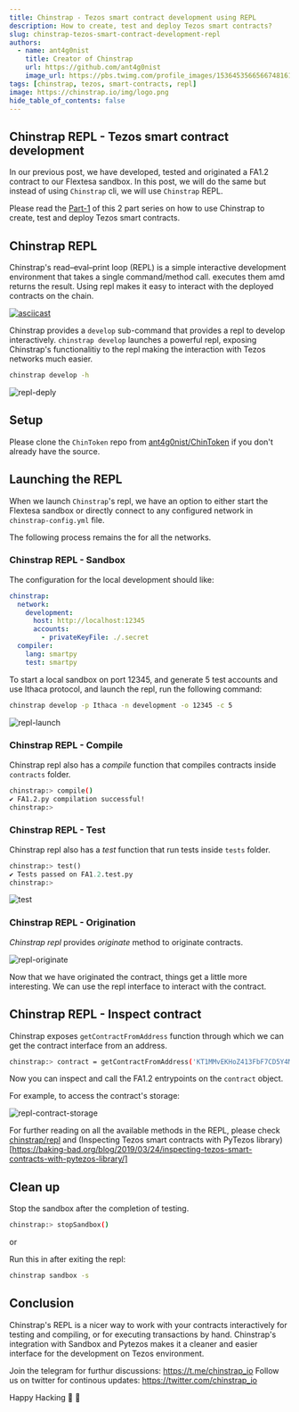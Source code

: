 ```yaml
---
title: Chinstrap - Tezos smart contract development using REPL
description: How to create, test and deploy Tezos smart contracts?
slug: chinstrap-tezos-smart-contract-development-repl
authors:
  - name: ant4g0nist
    title: Creator of Chinstrap
    url: https://github.com/ant4g0nist
    image_url: https://pbs.twimg.com/profile_images/1536453566566748161/RTjM3OCI_400x400.jpg
tags: [chinstrap, tezos, smart-contracts, repl]
image: https://chinstrap.io/img/logo.png
hide_table_of_contents: false
---
```


## Chinstrap REPL - Tezos smart contract development

In our previous post, we have developed, tested and originated a FA1.2 contract to our Flextesa sandbox. In this post, we will do the same but instead of using `Chinstrap` cli, we will use `Chinstrap` REPL.

Please read the [Part-1](https://chinstrap.io/blog/chinstrap-tezos-smart-contract-development) of this 2 part series on how to use Chinstrap to create, test and deploy Tezos smart contracts.

## Chinstrap REPL

Chinstrap's read–eval–print loop (REPL) is a simple interactive development environment that takes a single command/method call. executes them amd returns the result. Using repl makes it easy to interact with the deployed contracts on the chain.

[![asciicast](https://asciinema.org/a/OpybONHPCiyDUU5vv3NdMMG5s.svg)](https://asciinema.org/a/OpybONHPCiyDUU5vv3NdMMG5s)


Chinstrap provides a `develop` sub-command that provides a repl to develop interactively. `chinstrap develop` launches a powerful repl, exposing Chinstrap's functionalitiy to the repl making the interaction with Tezos networks much easier.

```sh
chinstrap develop -h
```

![repl-deply](/img/repl-h.png)

## Setup
Please clone the `ChinToken` repo from [ant4g0nist/ChinToken](https://github.com/ant4g0nist/ChinToken) if you don't already have the source.

## Launching the REPL

When we launch `Chinstrap`'s repl, we have an option to either start the Flextesa sandbox or directly connect to any configured network in `chinstrap-config.yml` file.

The following process remains the for all the networks.

### Chinstrap REPL - Sandbox
The configuration for the local development should like:

```yaml
chinstrap:
  network:
    development:
      host: http://localhost:12345
      accounts:
        - privateKeyFile: ./.secret
  compiler:
    lang: smartpy
    test: smartpy
```

To start a local sandbox on port 12345, and generate 5 test accounts and use Ithaca protocol, and launch the repl, run the following command:

```sh
chinstrap develop -p Ithaca -n development -o 12345 -c 5
```
![repl-launch](/img/repl-launch.png)

### Chinstrap REPL - Compile
Chinstrap repl also has a *compile* function that compiles contracts inside `contracts` folder.

```sh
chinstrap:> compile()
✔ FA1.2.py compilation successful!
chinstrap:>
```

### Chinstrap REPL - Test
Chinstrap repl also has a *test* function that run tests inside `tests` folder.

```py
chinstrap:> test()
✔ Tests passed on FA1.2.test.py
chinstrap:>
```
![test](/img/repl-compile-test.png)

### Chinstrap REPL - Origination
*Chinstrap repl* provides *originate* method to originate contracts.

![repl-originate](/img/repl-originatefa12.png)

Now that we have originated the contract, things get a little more interesting. We can use the repl interface to interact with the contract.

## Chinstrap REPL - Inspect contract
Chinstrap exposes `getContractFromAddress` function through which we can get the contract interface from an address.

```sh
chinstrap:> contract = getContractFromAddress('KT1MMvEKHoZ413FbF7CD5Y4MN5jDeLYg4r2S')
```

Now you can inspect and call the FA1.2 entrypoints on the `contract` object.

For example, to access the contract's storage:

![repl-contract-storage](/img/repl-contract-storage.png)

For further reading on all the available methods in the REPL, please check [chinstrap/repl](https://chinstrap.io/docs/repl) and (Inspecting Tezos smart contracts with PyTezos library)[https://baking-bad.org/blog/2019/03/24/inspecting-tezos-smart-contracts-with-pytezos-library/]

## Clean up
Stop the sandbox after the completion of testing.

```sh
chinstrap:> stopSandbox()
```
or

Run this in after exiting the repl:

```sh
chinstrap sandbox -s
```

## Conclusion

Chinstrap's REPL is a nicer way to work with your contracts interactively for testing and compiling, or for executing transactions by hand. Chinstrap's integration with Sandbox and Pytezos makes it a cleaner and easier interface for the development on Tezos environment.

Join the telegram for furthur discussions: https://t.me/chinstrap_io
Follow us on twitter for continous updates: https://twitter.com/chinstrap_io


Happy Hacking 👾 🎉